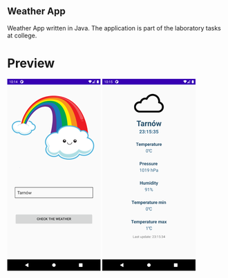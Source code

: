 ## Weather App

Weather App written in Java.
The application is part of the laboratory tasks at college.

# Preview
![screen 1](./docs/screen1.png)
![screen 2](./docs/screen2.png)
